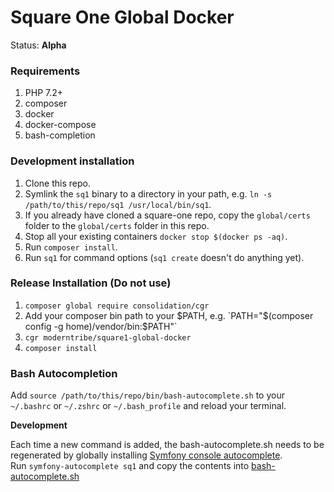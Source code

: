 # Square One Global Docker

Status: **Alpha**

### Requirements

1. PHP 7.2+
1. composer
1. docker
1. docker-compose
1. bash-completion

### Development installation

1. Clone this repo.
1. Symlink the `sq1` binary to a directory in your path, e.g. `ln -s /path/to/this/repo/sq1 /usr/local/bin/sq1`.
1. If you already have cloned a square-one repo, copy the `global/certs` folder to the `global/certs` folder in this repo.
1. Stop all your existing containers `docker stop $(docker ps -aq)`.
1. Run `composer install`.
1. Run `sq1` for command options (`sq1 create` doesn't do anything yet).

### Release Installation (Do not use)

1. `composer global require consolidation/cgr`
1. Add your composer bin path to your $PATH, e.g. `PATH="$(composer config -g home)/vendor/bin:$PATH"`
1. `cgr moderntribe/square1-global-docker`
1. `composer install`

### Bash Autocompletion

Add `source /path/to/this/repo/bin/bash-autocomplete.sh` to your `~/.bashrc` or `~/.zshrc` or `~/.bash_profile` and reload your terminal.

**Development**

Each time a new command is added, the bash-autocomplete.sh needs to be regenerated by globally installing [Symfony console autocomplete](https://github.com/bamarni/symfony-console-autocomplete).  
Run `symfony-autocomplete sq1` and copy the contents into [bash-autocomplete.sh](bin/bash-autocomplete.sh)

